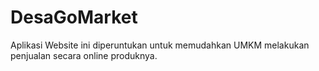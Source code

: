 # DesaGoMarket
Aplikasi Website ini diperuntukan untuk memudahkan UMKM melakukan penjualan secara online produknya.
